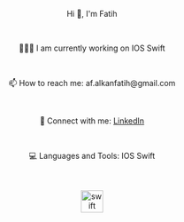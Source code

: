 <div align="center">
  <p>Hi 👋, I'm Fatih</p>
  <br>

  <p>👨🏻‍💻 I am currently working on IOS Swift</p>
  <br>

  <p>📫 How to reach me: af.alkanfatih@gmail.com</p>
  <br>

  <p>🔗 Connect with me: <a href="https://www.linkedin.com/in/fatih-alkan-61a2302a5" target="_blank">LinkedIn</a></p>
  <br>

  <p>💻 Languages and Tools: IOS Swift</p>
  <br>

  

  <br>

  
  <div>
    <img src="https://skillicons.dev/icons?i=swift" height="40" alt="swift logo" />
  </div>
</div>
